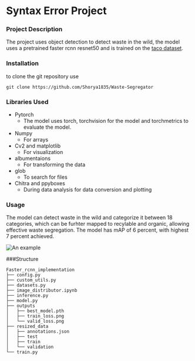 
# Syntax Error Project

### Project Description

The project uses object detection to detect waste in the wild, the model uses a pretrained faster rcnn resnet50 and is trained on the [taco dataset](http://tacodataset.org/).

### Installation

to clone the git repository use
```
git clone https://github.com/Shorya1835/Waste-Segregator
```


### Libraries Used

 - Pytorch
   - The model uses torch, torchvision for the model and torchmetrics to evaluate the model.
- Numpy
     - For arrays
- Cv2 and matplotlib
    - For visualization
- albumentaions
    - For transforming the data
- glob
    - To search for files 
- Chitra and ppyboxes
    - During data analysis for data conversion and plotting

### Usage

The model can detect waste in the wild and categorize it between 18 categories, which can be furhter mapped to recylable and organic, allowing effective waste segregation. The model has mAP of 6 percent, with highest 7 percent achieved.

![An example](https://i.imgur.com/axekldV.png)

###Structure 
```
Faster_rcnn_implementation
├── config.py
├── custom_utils.py
├── datasets.py
├── image_distributor.ipynb
├── inference.py
├── model.py
├── outputs
│   ├── best_model.pth
│   ├── train_loss.png
│   └── valid_loss.png
├── resized_data
│   ├── annotations.json
│   ├── test
│   ├── train
│   └── validation
└── train.py
```
